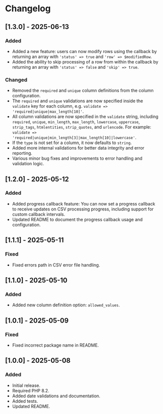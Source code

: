 # Changelog

## [1.3.0] - 2025-06-13
### Added
- Added a new feature: users can now modify rows using the callback by returning an array with `'status' => true` and `'row' => $modifiedRow`.
- Added the ability to skip processing of a row from within the callback by returning an array with `'status' => false` and `'skip' => true`.

### Changed
- Removed the `required` and `unique` column definitions from the column configuration.
- The `required` and `unique` validations are now specified inside the `validate` key for each column, e.g. `validate => 'required|unique|max_length[10]'`.
- All column validations are now specified in the `validate` string, including `required`, `unique`, `min_length`, `max_length`, `lowercase`, `uppercase`, `strip_tags`, `htmlentities`, `strip_quotes`, and `urlencode`. For example: `validate => 'required|unique|min_length[3]|max_length[10]|lowercase'`.
- If the `type` is not set for a column, it now defaults to `string`.
- Added more internal validations for better data integrity and error reporting.
- Various minor bug fixes and improvements to error handling and validation logic.

## [1.2.0] - 2025-05-12
### Added
- Added progress callback feature: You can now set a progress callback to receive updates on CSV processing progress, including support for custom callback intervals.
- Updated README to document the progress callback usage and configuration.

## [1.1.1] - 2025-05-11
### Fixed
- Fixed errors path in CSV error file handling.

## [1.1.0] - 2025-05-10
### Added
- Added new column definition option: `allowed_values`.

## [1.0.1] - 2025-05-09
### Fixed
- Fixed incorrect package name in README.

## [1.0.0] - 2025-05-08
### Added
- Initial release.
- Required PHP 8.2.
- Added date validations and documentation.
- Added tests.
- Updated README.
